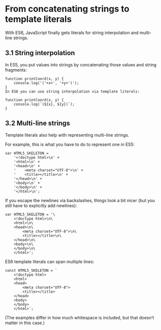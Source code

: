 # From concatenating strings to template literals 

With ES6, JavaScript finally gets literals for string interpolation and multi-line strings.

## 3.1 String interpolation 

In ES5, you put values into strings by concatenating those values and string fragments:

```
function printCoord(x, y) {
    console.log('('+x+', '+y+')');
}
In ES6 you can use string interpolation via template literals:

function printCoord(x, y) {
    console.log(`(${x}, ${y})`);
}
```

## 3.2 Multi-line strings 

Template literals also help with representing multi-line strings.

For example, this is what you have to do to represent one in ES5:

```
var HTML5_SKELETON =
    '<!doctype html>\n' +
    '<html>\n' +
    '<head>\n' +
    '    <meta charset="UTF-8">\n' +
    '    <title></title>\n' +
    '</head>\n' +
    '<body>\n' +
    '</body>\n' +
    '</html>\n';

```

If you escape the newlines via backslashes, things look a bit nicer (but you still have to explicitly add newlines):

```
var HTML5_SKELETON = '\
    <!doctype html>\n\
    <html>\n\
    <head>\n\
        <meta charset="UTF-8">\n\
        <title></title>\n\
    </head>\n\
    <body>\n\
    </body>\n\
    </html>';
```


ES6 template literals can span multiple lines:

```
const HTML5_SKELETON = `
    <!doctype html>
    <html>
    <head>
        <meta charset="UTF-8">
        <title></title>
    </head>
    <body>
    </body>
    </html>`;
```
(The examples differ in how much whitespace is included, but that doesn’t matter in this case.)